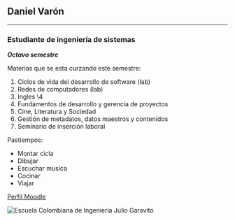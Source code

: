 ## Daniel Varón
---

### Estudiante de ingeniería de sistemas

***Octavo semestre***

Materias que se esta curzando este semestre:
1. Ciclos de vida del desarrollo de software (lab)
2. Redes de computadores (lab)
3. Ingles \4
4. Fundamentos de desarrollo y gerencia de proyectos
5. Cine, Literatura y Sociedad
6. Gestión de metadatos, datos maestros y contenidos
7. Seminario de inserción laboral

Pastiempos:
* Montar cicla
* Dibujar
* Escuchar musica
* Cocinar
* Viajar

[Perfil Moodle](http://campusvirtual.escuelaing.edu.co/moodle/user/profile.php?id=16578)

![Escuela Colombiana de Ingeniería Julio Garavito](https://carrerasuniversitarias.com.co/logos/original/logo-escuela-colombiana-de-ingenieria-julio-garavito.png)